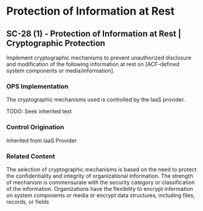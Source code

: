 # Protection of Information at Rest
## SC-28 (1) - Protection of Information at Rest | Cryptographic Protection

Implement cryptographic mechanisms to prevent unauthorized disclosure and modification of the following information at rest on [ACF-defined system components or media/information].

### OPS Implementation

The cryptographic mechanisms used is controlled by the IaaS provider.

TODO: Seek inherited text

### Control Origination

Inherited from IaaS Provider

### Related Content
The selection of cryptographic mechanisms is based on the need to protect the confidentiality and integrity of organizational information. The strength of mechanism is commensurate with the security category or classification of the information. Organizations have the flexibility to encrypt information on system components or media or encrypt data structures, including files, records, or fields
